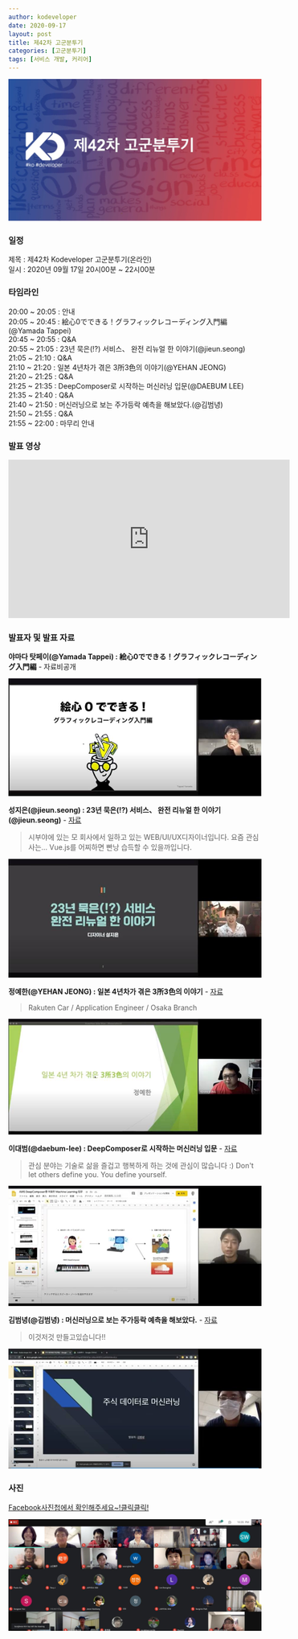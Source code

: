 ```yaml
---
author: kodeveloper
date: 2020-09-17
layout: post
title: 제42차 고군분투기
categories: [고군분투기]
tags: [서비스 개발, 커리어]
---
```


![](/img/struggle/42/struggle.jpg)

### 일정

제목 : 제42차 Kodeveloper 고군분투기(온라인)  
일시 : 2020년 09월 17일 20시00분 ~ 22시00분   

### 타임라인

20:00 ~ 20:05 : 안내  
20:05 ~ 20:45 : 絵心0でできる！グラフィックレコーディング入門編(@Yamada Tappei)  
20:45 ~ 20:55 : Q&A  
20:55 ~ 21:05 : 23년 묵은(!?) 서비스、 완전 리뉴얼 한 이야기(@jieun.seong)  
21:05 ~ 21:10 : Q&A  
21:10 ~ 21:20 : 일본 4년차가 겪은 3所3色의 이야기(@YEHAN JEONG)  
21:20 ~ 21:25 : Q&A  
21:25 ~ 21:35 : DeepComposer로 시작하는 머신러닝 입문(@DAEBUM LEE)  
21:35 ~ 21:40 : Q&A  
21:40 ~ 21:50 : 머신러닝으로 보는 주가등락 예측을 해보았다.(@김범녕)  
21:50 ~ 21:55 : Q&A  
21:55 ~ 22:00 : 마무리 안내  

### 발표 영상

<iframe width="560" height="315" src="https://www.youtube.com/embed/GTyFIm_yRH4" frameborder="0" allow="accelerometer; autoplay; clipboard-write; encrypted-media; gyroscope; picture-in-picture" allowfullscreen></iframe>

### 발표자 및 발표 자료

**야마다 탓페이(@Yamada Tappei) : 絵心0でできる！グラフィックレコーディング入門編** - 자료비공개
>

![](/img/struggle/42/yamada.jpg)

**성지은(@jieun.seong) : 23년 묵은(!?) 서비스、 완전 리뉴얼 한 이야기(@jieun.seong)** - [자료](https://drive.google.com/drive/folders/1BL5nggQqQZSH9t93FAa3VasT7rWQwDgA)
> 시부야에 있는 모 회사에서 일하고 있는 WEB/UI/UX디자이너입니다. 요즘 관심사는... Vue.js를 어찌하면 빤낭 습득할 수 있을까입니다.

![](/img/struggle/42/seongjieun.jpg)

**정예한(@YEHAN JEONG) : 일본 4년차가 겪은 3所3色의 이야기** - [자료](https://drive.google.com/file/d/1DtE6zzhadcE6SHTJ7pa_rCGik_tWHoli/view)
> Rakuten Car / Application Engineer / Osaka Branch

![](/img/struggle/42/jeongyehan.jpg)

**이대범(@daebum-lee) : DeepComposer로 시작하는 머신러닝 입문** - [자료](https://docs.google.com/presentation/d/1_J4TCtA_G1Oz4spzmv2G71__dtqXcL4PXQ9xuWVIXYE/edit?usp=sharing)
> 관심 분야는 기술로 삶을 즐겁고 행복하게 하는 것에 관심이 많습니다 :) Don't let others define you. You define yourself.

![](/img/struggle/42/leedaebum.jpg)

**김범녕(@김범녕) : 머신러닝으로 보는 주가등락 예측을 해보았다.** - [자료](https://docs.google.com/presentation/d/1ccPGlnjH7cfzQYi9HhzOSqpSFEMO9TprJsKec4KBEEc/edit?usp=sharing)
> 이것저것 만들고있습니다!!

![](/img/struggle/42/kimbeomnyoung.jpg)

### 사진

[Facebook사진첩에서 확인해주세요~!클릭클릭!](https://www.facebook.com/media/set?set=oa.694700014459593&type=3)

![](/img/struggle/42/members.jpg)
